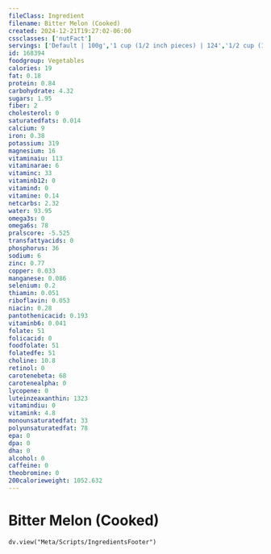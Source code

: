 ```yaml
---
fileClass: Ingredient
filename: Bitter Melon (Cooked)
created: 2024-12-21T19:27:02-06:00
cssclasses: ['nutFact']
servings: ['Default | 100g','1 cup (1/2 inch pieces) | 124','1/2 cup (1/2 inch pieces) | 62']
id: 168394
foodgroup: Vegetables
calories: 19
fat: 0.18
protein: 0.84
carbohydrate: 4.32
sugars: 1.95
fiber: 2
cholesterol: 0
saturatedfats: 0.014
calcium: 9
iron: 0.38
potassium: 319
magnesium: 16
vitaminaiu: 113
vitaminarae: 6
vitaminc: 33
vitaminb12: 0
vitamind: 0
vitamine: 0.14
netcarbs: 2.32
water: 93.95
omega3s: 0
omega6s: 78
pralscore: -5.525
transfattyacids: 0
phosphorus: 36
sodium: 6
zinc: 0.77
copper: 0.033
manganese: 0.086
selenium: 0.2
thiamin: 0.051
riboflavin: 0.053
niacin: 0.28
pantothenicacid: 0.193
vitaminb6: 0.041
folate: 51
folicacid: 0
foodfolate: 51
folatedfe: 51
choline: 10.8
retinol: 0
carotenebeta: 68
carotenealpha: 0
lycopene: 0
luteinzeaxanthin: 1323
vitamindiu: 0
vitamink: 4.8
monounsaturatedfat: 33
polyunsaturatedfat: 78
epa: 0
dpa: 0
dha: 0
alcohol: 0
caffeine: 0
theobromine: 0
200calorieweight: 1052.632
---
```


# Bitter Melon (Cooked)

```dataviewjs
dv.view("Meta/Scripts/IngredientsFooter")
```